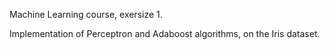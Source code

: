 Machine Learning course, exersize 1.

Implementation of Perceptron and Adaboost algorithms, on the Iris dataset.
